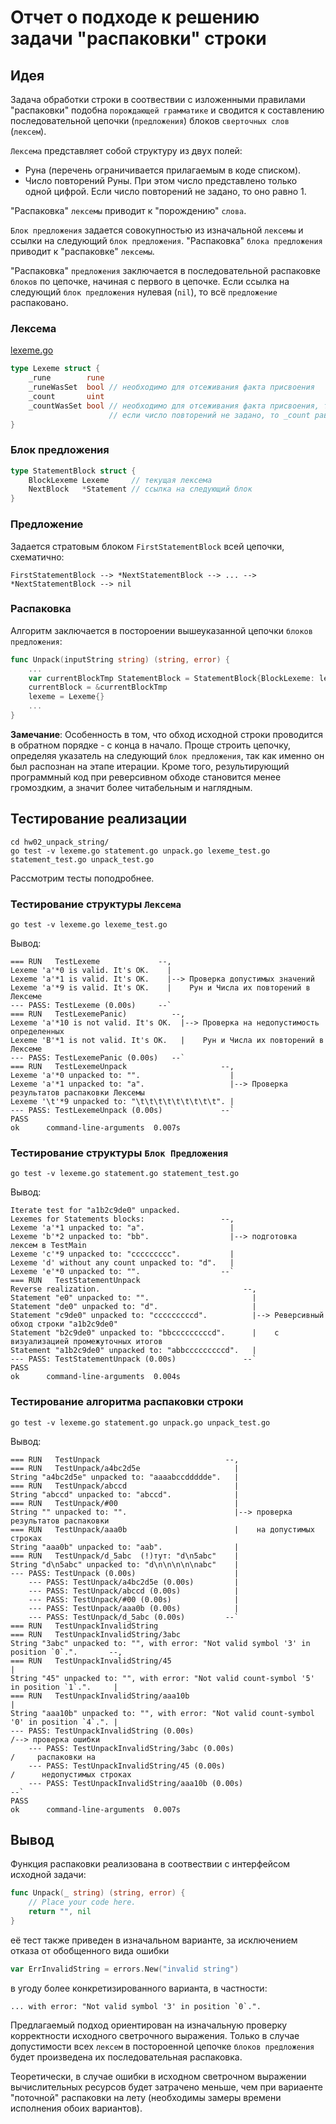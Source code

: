 # Отчет о подходе к решению задачи "распаковки" строки

## Идея

Задача обработки строки в соотвествии с изложенными правилами "распаковки" подобна `порождающей грамматике` и сводится к составлению последовательной цепочки  (`предложения`) блоков `сверточных слов` (`лексем`).

`Лексема` представляет собой структуру из двух полей:

- Руна (перечень ограничивается прилагаемым в коде списком).
- Число повторений Руны. При этом число представлено только одной цифрой. Если число повторений не задано, то оно равно 1.

"Распаковка" `лексемы` приводит к "порождению" `слова`.

`Блок предложения` задается совокупностью из изначальной `лексемы` и ссылки на следующий `блок предложения`.
"Распаковка" `блока предложения` приводит к "распаковке" `лексемы`.

"Распаковка" `предложения` заключается в последовательной распаковке `блоков` по цепочке, начиная с первого в цепочке.
Если ссылка на следующий `блок предложения` нулевая (`nil`), то всё `предложение` распаковано.

### Лексема

[lexeme.go](./OTUS-Go-2023-03/hw02_unpack_string/lexeme.go)

```go
type Lexeme struct {
    _rune        rune
    _runeWasSet  bool // необходимо для отсеживания факта присвоения
    _count       uint
    _countWasSet bool // необходимо для отсеживания факта присвоения, так как
                      // если число повторений не задано, то _count равно 1
}
```

### Блок предложения

```go
type StatementBlock struct {
    BlockLexeme Lexeme     // текущая лексема
    NextBlock   *Statement // ссылка на следующий блок
}
```

### Предложение

Задается стратовым блоком `FirstStatementBlock` всей цепочки, схематично:

```text
FirstStatementBlock --> *NextStatementBlock --> ... --> *NextStatementBlock --> nil
```

### Распаковка

Алгоритм заключается в постороении вышеуказанной цепочки `блоков предложения`:

```go
func Unpack(inputString string) (string, error) {
    ...
    var currentBlockTmp StatementBlock = StatementBlock{BlockLexeme: lexeme, NextBlock: currentBlock}
    currentBlock = &currentBlockTmp
    lexeme = Lexeme{}
    ...
}
```

__Замечание__: Особенность в том, что обход исходной строки проводится в обратном порядке - с конца в начало. Проще строить цепочку, определяя указатель на следующий `блок предложения`, так как именно он был распознан на этапе итерации. Кроме того, результирующий программный код при реверсивном обходе становится менее громоздким, а значит более читабельным и наглядным.

## Тестирование реализации

```shell
cd hw02_unpack_string/
go test -v lexeme.go statement.go unpack.go lexeme_test.go statement_test.go unpack_test.go 
```

Рассмотрим тесты поподробнее.

### Тестирование структуры `Лексема`

```shell
go test -v lexeme.go lexeme_test.go 
```

Вывод:

```text
=== RUN   TestLexeme             --,
Lexeme 'a'*0 is valid. It's OK.    |
Lexeme 'a'*1 is valid. It's OK.    |--> Проверка допустимых значений
Lexeme 'a'*9 is valid. It's OK.    |    Рун и Числа их повторений в Лексеме
--- PASS: TestLexeme (0.00s)     --`
=== RUN   TestLexemePanic)          --,
Lexeme 'a'*10 is not valid. It's OK.  |--> Проверка на недопустимость определенных 
Lexeme 'B'*1 is not valid. It's OK.   |    Рун и Числа их повторений в Лексеме
--- PASS: TestLexemePanic (0.00s)   --`
=== RUN   TestLexemeUnpack                     --,
Lexeme 'a'*0 unpacked to: "".                    |
Lexeme 'a'*1 unpacked to: "a".                   |--> Проверка результатов распаковки Лексемы
Lexeme '\t'*9 unpacked to: "\t\t\t\t\t\t\t\t\t". |
--- PASS: TestLexemeUnpack (0.00s)             --`
PASS
ok      command-line-arguments  0.007s
```

### Тестирование структуры `Блок Предложения`

```shell
go test -v lexeme.go statement.go statement_test.go
```

Вывод:

```text
Iterate test for "a1b2c9de0" unpacked.
Lexemes for Statements blocks:                 --,
Lexeme 'a'*1 unpacked to: "a".                   |
Lexeme 'b'*2 unpacked to: "bb".                  |--> подготовка лексем в TestMain
Lexeme 'c'*9 unpacked to: "ccccccccc".           |
Lexeme 'd' without any count unpacked to: "d".   |
Lexeme 'e'*0 unpacked to: "".                  --`
=== RUN   TestStatementUnpack
Reverse realization.                                --,
Statement "e0" unpacked to: "".                       |
Statement "de0" unpacked to: "d".                     |
Statement "c9de0" unpacked to: "cccccccccd".          |--> Реверсивный обход строки "a1b2c9de0"
Statement "b2c9de0" unpacked to: "bbcccccccccd".      |    с визуализацией промежуточных итогов
Statement "a1b2c9de0" unpacked to: "abbcccccccccd".   |
--- PASS: TestStatementUnpack (0.00s)               --`
PASS
ok      command-line-arguments  0.004s
```

### Тестирование алгоритма распаковки строки

```shell
go test -v lexeme.go statement.go unpack.go unpack_test.go 
```

Вывод:

```text
=== RUN   TestUnpack                            --,
=== RUN   TestUnpack/a4bc2d5e                     |
String "a4bc2d5e" unpacked to: "aaaabccddddde".   |
=== RUN   TestUnpack/abccd                        |
String "abccd" unpacked to: "abccd".              |
=== RUN   TestUnpack/#00                          |
String "" unpacked to: "".                        |--> проверка результатов распаковки 
=== RUN   TestUnpack/aaa0b                        |    на допустимых строках
String "aaa0b" unpacked to: "aab".                |
=== RUN   TestUnpack/d_5abc  (!)тут: "d\n5abc"    |
String "d\n5abc" unpacked to: "d\n\n\n\n\nabc"    |
--- PASS: TestUnpack (0.00s)                      |
    --- PASS: TestUnpack/a4bc2d5e (0.00s)         |
    --- PASS: TestUnpack/abccd (0.00s)            |
    --- PASS: TestUnpack/#00 (0.00s)              |
    --- PASS: TestUnpack/aaa0b (0.00s)            |
    --- PASS: TestUnpack/d_5abc (0.00s)         --`
=== RUN   TestUnpackInvalidString
=== RUN   TestUnpackInvalidString/3abc
String "3abc" unpacked to: "", with error: "Not valid symbol '3' in position `0`.".       --,
=== RUN   TestUnpackInvalidString/45                                                        |
String "45" unpacked to: "", with error: "Not valid count-symbol '5' in position `1`.".     |
=== RUN   TestUnpackInvalidString/aaa10b                                                    |
String "aaa10b" unpacked to: "", with error: "Not valid count-symbol '0' in position `4`.". |
--- PASS: TestUnpackInvalidString (0.00s)                                                   /--> проверка ошибки  
    --- PASS: TestUnpackInvalidString/3abc (0.00s)                                         /     распаковки на 
    --- PASS: TestUnpackInvalidString/45 (0.00s)                                          /      недопустимых строках
    --- PASS: TestUnpackInvalidString/aaa10b (0.00s)                                   --`
PASS
ok      command-line-arguments  0.007s
```

## Вывод

Функция распаковки реализована в соотвествии с интерфейсом исходной задачи:

```go
func Unpack(_ string) (string, error) {
    // Place your code here.
    return "", nil
}
```

её тест также приведен в изначальном варианте, за исключением отказа от обобщенного вида ошибки

```go
var ErrInvalidString = errors.New("invalid string")
```

в угоду более конкретизированного варианта, в частности:

```text
... with error: "Not valid symbol '3' in position `0`.". 
```

Предлагаемый подход ориентирован на изначальную проверку корректности исходного светрочного выражения.
Только в случае допустимости всех `лексем` в постороенной цепочке `блоков предложения` будет произведена их последовательная распаковка.

Теоретически, в случае ошибки в исходном светрочном выражении вычислительных ресурсов будет затрачено меньше, чем при вариаенте "поточной" распаковки на лету (необходимы замеры времени исполнения обоих вариантов).
